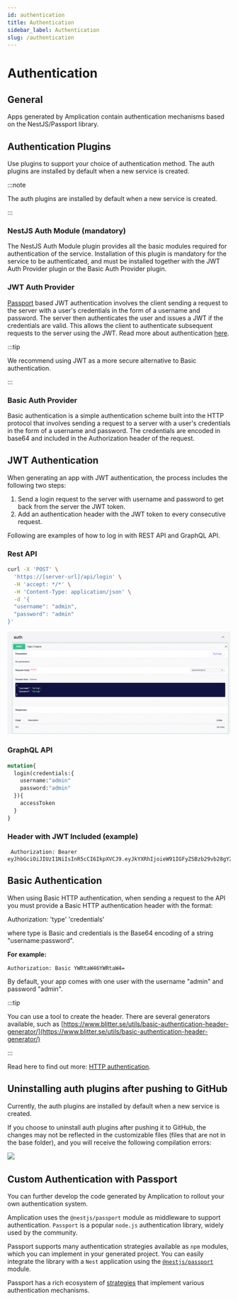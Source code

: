 ```yaml
---
id: authentication
title: Authentication
sidebar_label: Authentication
slug: /authentication
---
```


# Authentication

## General

Apps generated by Amplication contain authentication mechanisms based on the NestJS/Passport library.


## Authentication Plugins

Use plugins to support your choice of authentication method. The auth plugins are installed by default when a new service is created. 

:::note

The auth plugins are installed by default when a new service is created.

:::




### NestJS Auth Module (mandatory)

The NestJS Auth Module plugin provides all the basic modules required for authentication of the service. Installation of this plugin is mandatory for the service to be authenticated, and must be installed together with the JWT Auth Provider plugin or the Basic Auth Provider plugin.


### JWT Auth Provider

[Passport](http://www.passportjs.org/) based JWT authentication involves the client sending a request to the server with a user's credentials in the form of a username and password. The server then authenticates the user and issues a JWT if the credentials are valid. This allows the client to authenticate subsequent requests to the server using the JWT. Read more about authentication [here](https://docs.nestjs.com/security/authentication).

:::tip

We recommend using JWT as a more secure alternative to Basic authentication.

:::

### Basic Auth Provider

Basic authentication is a simple authentication scheme built into the HTTP protocol that involves sending a request to a server with a user's credentials in the form of a username and password. The credentials are encoded in base64 and included in the Authorization header of the request.

## JWT Authentication


When generating an app with JWT authentication, the process includes the following two steps:

1. Send a login request to the server with username and password to get back from the server the JWT token.
2. Add an authentication header with the JWT token to every consecutive request.

Following are examples of how to log in with REST API and GraphQL API.

### Rest API

```bash
curl -X 'POST' \
  'https://[server-url]/api/login' \
  -H 'accept: */*' \
  -H 'Content-Type: application/json' \
  -d '{
  "username": "admin",
  "password": "admin"
}'
```

![Swagger playground for login endpoint.](./assets/authentication/auth-rest.png)

### GraphQL API

```graphql
mutation{
  login(credentials:{
    username:"admin"
    password:"admin"
  }){
    accessToken
  }
}
```

### Header with JWT Included (example)

<!-- spell-checker: disable -->

```text
 Authorization: Bearer eyJhbGciOiJIUzI1NiIsInR5cCI6IkpXVCJ9.eyJkYXRhIjoieW91IGFyZSBzb29vb28gY29vbCB0aGF0IHlvdSBjaGVjayB0aGF0ISIsIm5hbWUiOiJPZmVrIGdhYmF5IDspIiwiaWF0IjoxNTE2MjM5MDIyfQ.vaYJaP9SUlOU0u4NfFCRm5tmBVDKeCwvN6ByCkqJt8U
```

<!-- spell-checker: enable -->

## Basic Authentication

When using Basic HTTP authentication, when sending a request to the API you must provide a Basic HTTP authentication header with the format:

Authorization: 'type' 'credentials'

where type is Basic and credentials is the Base64 encoding of a string "username:password".

**For example:**

```text
Authorization: Basic YWRtaW46YWRtaW4=
```

By default, your app comes with one user with the username "admin" and password "admin".

:::tip

You can use a tool to create the header. There are several generators available, such as [https://www.blitter.se/utils/basic-authentication-header-generator/](https://www.blitter.se/utils/basic-authentication-header-generator/)

:::

Read here to find out more: [HTTP authentication](https://developer.mozilla.org/en-US/docs/Web/HTTP/Authentication).

## Uninstalling auth plugins after pushing to GitHub

Currently, the auth plugins are installed by default when a new service is created.

If you choose to uninstall auth plugins after pushing it to GitHub, the changes may not be reflected in the customizable files (files that are not in the base folder), and you will receive the following compilation errors:

![](./assets/authentication/unistall-auth-plugins.png)


## Custom Authentication with Passport

You can further develop the code generated by Amplication to rollout your own authentication system.  

Amplication uses the `@nestjs/passport` module as middleware to support authentication. `Passport` is a popular `node.js` authentication library, widely used by the community.

Passport supports many authentication strategies available as `npm` modules, which you can implement in your generated project. You can easily integrate the library with a `Nest` application using the [`@nestjs/passport`](https://docs.nestjs.com/security/authentication) module.

Passport has a rich ecosystem of [strategies](https://www.passportjs.org/concepts/authentication/strategies/) that implement various authentication mechanisms.
